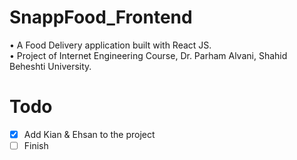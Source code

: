 # SnappFood_Frontend
• A Food Delivery application built with React JS.<br>
• Project of Internet Engineering Course, Dr. Parham Alvani, Shahid Beheshti University.
# Todo
- [X] Add Kian & Ehsan to the project
- [ ] Finish
